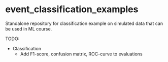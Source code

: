 # event_classification_examples
Standalone repository for classification example on simulated data that can be used in ML course.

TODO:
* Classification
    * Add F1-score, confusion matrix, ROC-curve to evaluations
